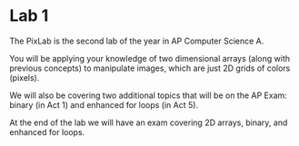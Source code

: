 # Lab 1

The PixLab is the second lab of the year in AP Computer Science A.

You will be applying your knowledge of two dimensional arrays (along with previous concepts) to manipulate images, which are just 2D grids of colors (pixels).

We will also be covering two additional topics that will be on the AP Exam: binary (in Act 1) and enhanced for loops (in Act 5). 

At the end of the lab we will have an exam covering 2D arrays, binary, and enhanced for loops.

